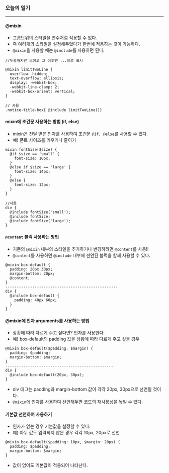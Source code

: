### 오늘의 일기
---
#### @mixin
+ 그룹단위의 스타일을 변수처럼 적용할 수 있다.
+ 즉 여러개의 스타일을 설정해두었다가 한번에 적용하는 것이 가능하다.
+ `@mixin`을 사용할 때는 `@include`를 사용하면 된다.
```node
//두줄까지만 보이고 그 이후엔 ...으로 표시

@mixin limitTwoLine {
  overflow: hidden;
  text-overflow: ellipsis;
  display: -webkit-box;
  -webkit-line-clamp: 2;
  -webkit-box-orient: vertical;
}

// 사용
.notice-title-box{ @include limitTwoLine()}
```
#### mixin에 조건문 사용하는 방법 (if, else)
+ mixin은 전달 받은 인자를 사용하여 조건문 `@if, @else`를 사용할 수 있다.
+ 예) 폰트 사이즈를 키우거나 줄이기
```node
mixin fontSize($size) {
  @if $size == 'small' {
    font-size: 10px;
  }
  @else if $size == 'large' {
    font-size: 14px;
  }
  @else {
    font-size: 12px;
  }
}

//사용
div {
  @include fontSize('small');
  @include fontSize;
  @include fontSize('large');
}
```
#### `@content` 블럭 사용하는 방법
+ 기존의 `@mixin` 내부의 스타일을 추가하거나 변경하려면 `@content`를 사용!!
+ `@content`를 사용하면 `@include` 내부에 선언된 블럭을 함께 사용할 수 있다.
```node
@mixin box-default {
  padding: 20px 30px;
  margin-bottom: 20px;
  @content;
}
--------------------------------------------------
div {
  @include box-default {
    padding: 40px 60px;
  }
}
```

#### @mixin에 인자 arguments를 사용하는 방법
+ 상황에 따라 다르게 주고 싶다면? 인자를 사용한다.
+ 예) box-default의 padding 값을 상황에 따라 다르게 주고 싶을 경우
```node
@mixin box-default($padding, $margin) {
  padding: $padding;
  margin-bottom: $margin;
}
------------------------------------------------
div {
  @include box-default(20px, 30px);
}
```
+ div 태그는 padding과 margin-bottom 값이 각각 20px, 30px으로 선언될 것이다.
+ `@mixin`에 인자를 사용하여 선언해두면 코드의 재사용성을 높일 수 있다.

#### 기본값 선언하여 사용하기
+ 인자가 없는 경우 기본값을 설정할 수 있다.
+ 예) 아무 값도 입력되지 않은 경우 각각 10px, 20px로 선언
```node
@mixin box-default($padding: 10px, $margin: 20px) {
  padding: $padding;
  margin-bottom: $margin;
}
```
+ 값이 없어도 기본값이 적용되어 나타난다.





